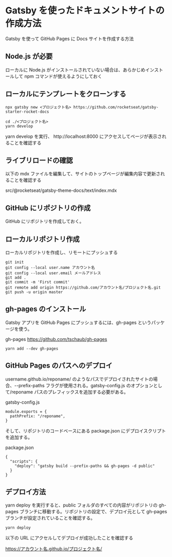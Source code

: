 # Gatsby を使ったドキュメントサイトの作成方法

Gatsby を使って GitHub Pages に Docs サイトを作成する方法

## Node.js が必要

ローカルに Node.js がインストールされていない場合は、あらかじめインストールして npm コマンドが使えるようにしておく

## ローカルにテンプレートをクローンする

``` 
npx gatsby new <プロジェクト名> https://github.com/rocketseat/gatsby-starter-rocket-docs
```

```
cd ./<プロジェクト名>
yarn develop
```

yarn develop を実行、 http://localhost:8000 にアクセスしてページが表示されることを確認する

## ライブリロードの確認

以下の mdx ファイルを編集して、サイトのトップページが編集内容で更新されることを確認する

src/@rocketseat/gatsby-theme-docs/text/index.mdx

## GitHub にリポジトリの作成

GitHub にリポジトリを作成しておく。

## ローカルリポジトリ作成

ローカルリポジトリを作成し、リモートにプッシュする

```
git init 
git config --local user.name アカウント名
git config --local user.email メールアドレス
git add .
git commit -m 'First commit'
git remote add origin https://github.com/アカウント名/プロジェクト名.git
git push -u origin master
```

## gh-pages のインストール

Gatsby アプリを GitHub Pages にプッシュするには、gh-pages というパッケージを使う。

gh-pages
https://github.com/tschaub/gh-pages

```
yarn add --dev gh-pages
```

## GitHub Pages のパスへのデプロイ

username.github.io/reponame/ のようなパスでデプロイされたサイトの場合、--prefix-paths フラグが使用される。gatsby-config.js のオプションとして/reponame パスのプレフィックスを追加する必要がある。

gatsby-config.js
``` 
module.exports = {
  pathPrefix: "/reponame",
}
```

そして、リポジトリのコードベースにある package.json にデプロイスクリプトを追加する。

package.json
```
{
  "scripts": {
    "deploy": "gatsby build --prefix-paths && gh-pages -d public"
  }
}
```

## デプロイ方法

yarn deploy を実行すると、public フォルダのすべての内容がリポジトリの gh-pages ブランチに移動する。リポジトリの設定で、デプロイ元として gh-pages ブランチが設定されていることを確認する。

```
yarn deploy
```

以下の URL にアクセルしてデプロイが成功したことを確認する

https://アカウント名.github.io/プロジェクト名/
